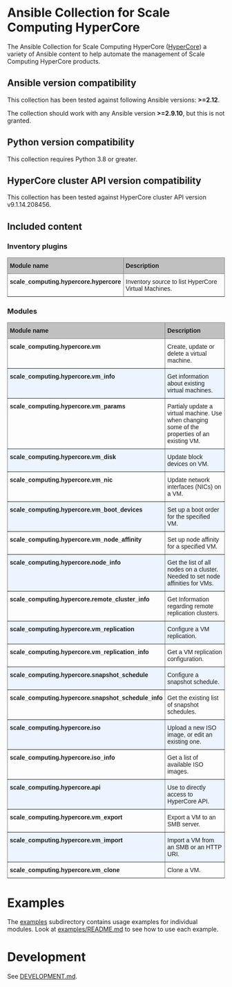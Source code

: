 # Ansible Collection for Scale Computing HyperCore

The Ansible Collection for Scale Computing HyperCore ([HyperCore](https://www.scalecomputing.com/sc-hypercore))
a variety of Ansible content to help automate the management of Scale Computing HyperCore products.


<!--start requires_ansible-->
## Ansible version compatibility

This collection has been tested against following Ansible versions: **>=2.12**.

The collection should work with any Ansible version **>=2.9.10**,
but this is not granted.
<!--end requires_ansible-->

## Python version compatibility

This collection requires Python 3.8 or greater.

## HyperCore cluster API version compatibility

This collection has been tested against HyperCore cluster API version v9.1.14.208456.

## Included content

### Inventory plugins

<!--start html content-->

   <style type="text/css">
   .tg  {border-collapse:collapse;border-spacing:0;}
   .tg td{border-color:black;border-style:solid;border-width:1px;font-family:Arial, sans-serif;font-size:14px;
   overflow:hidden;padding:10px 5px;word-break:normal;}
   .tg th{border-color:black;border-style:solid;border-width:1px;font-family:Arial, sans-serif;font-size:14px;
   font-weight:normal;overflow:hidden;padding:10px 5px;word-break:normal;}
   .tg .tg-cjtp{background-color:#ecf4ff;border-color:inherit;text-align:left;vertical-align:top}
   .tg .tg-6e8n{background-color:#c0c0c0;border-color:inherit;font-weight:bold;text-align:left;vertical-align:top}
   .tg .tg-fymr{border-color:inherit;font-weight:bold;text-align:left;vertical-align:top}
   .tg .tg-0pky{border-color:inherit;text-align:left;vertical-align:top}
   .tg .tg-fgdu{background-color:#ecf4ff;border-color:inherit;font-weight:bold;text-align:left;vertical-align:top}
   </style>
   <table class="tg">
   <thead>
   <tr>
      <th class="tg-6e8n">Module name</th>
      <th class="tg-6e8n">Description</th>
   </tr>
   </thead>
   <tbody>
   <tr>
      <td class="tg-fymr">scale_computing.hypercore.hypercore</td>
      <td class="tg-0pky">Inventory source to list HyperCore Virtual Machines.</td>
   </tr>
   </tbody>
   </table>

<!--end html content-->

### Modules

<!--start html content-->

   <style type="text/css">
   .tg  {border-collapse:collapse;border-spacing:0;}
   .tg td{border-color:black;border-style:solid;border-width:1px;font-family:Arial, sans-serif;font-size:14px;
   overflow:hidden;padding:10px 5px;word-break:normal;}
   .tg th{border-color:black;border-style:solid;border-width:1px;font-family:Arial, sans-serif;font-size:14px;
   font-weight:normal;overflow:hidden;padding:10px 5px;word-break:normal;}
   .tg .tg-cjtp{background-color:#ecf4ff;border-color:inherit;text-align:left;vertical-align:top}
   .tg .tg-6e8n{background-color:#c0c0c0;border-color:inherit;font-weight:bold;text-align:left;vertical-align:top}
   .tg .tg-fymr{border-color:inherit;font-weight:bold;text-align:left;vertical-align:top}
   .tg .tg-0pky{border-color:inherit;text-align:left;vertical-align:top}
   .tg .tg-fgdu{background-color:#ecf4ff;border-color:inherit;font-weight:bold;text-align:left;vertical-align:top}
   </style>
   <table class="tg">
   <thead>
   <tr>
      <th class="tg-6e8n">Module name</th>
      <th class="tg-6e8n">Description</th>
   </tr>
   </thead>
   <tbody>
   <tr>
      <td class="tg-fymr">scale_computing.hypercore.vm</td>
      <td class="tg-0pky">Create, update or delete a virtual machine.</td>
   </tr>
   <tr>
      <td class="tg-fgdu">scale_computing.hypercore.vm_info</td>
      <td class="tg-cjtp">Get information about existing virtual machines.</td>
   </tr>
   <tr>
      <td class="tg-fymr">scale_computing.hypercore.vm_params</td>
      <td class="tg-0pky">Partialy update a virtual machine. Use when changing some of the properties of an existing VM.</td>
   </tr>
   <tr>
      <td class="tg-fgdu">scale_computing.hypercore.vm_disk</td>
      <td class="tg-cjtp">Update block devices on VM.</td>
   </tr>
   <tr>
      <td class="tg-fymr">scale_computing.hypercore.vm_nic</td>
      <td class="tg-0pky">Update network interfaces (NICs) on a VM.</td>
   </tr>
   <tr>
      <td class="tg-fgdu">scale_computing.hypercore.vm_boot_devices</td>
      <td class="tg-cjtp">Set up a boot order for the specified VM.</td>
   </tr>
   <tr>
      <td class="tg-fymr">scale_computing.hypercore.vm_node_affinity</td>
      <td class="tg-0pky">Set up node affinity for a specified VM.</td>
   </tr>
   <tr>
      <td class="tg-fgdu">scale_computing.hypercore.node_info</td>
      <td class="tg-cjtp">Get the list of all nodes on a cluster. Needed to set node affinities for VMs.</td>
   </tr>
   <tr>
      <td class="tg-fymr">scale_computing.hypercore.remote_cluster_info</td>
      <td class="tg-0pky">Get Information regarding remote replication clusters.</td>
   </tr>
   <tr>
      <td class="tg-fgdu">scale_computing.hypercore.vm_replication</td>
      <td class="tg-cjtp">Configure a VM replication.</td>
   </tr>
   <tr>
      <td class="tg-fymr">scale_computing.hypercore.vm_replication_info</td>
      <td class="tg-0pky">Get a VM replication configuration.</td>
   </tr>
   <tr>
      <td class="tg-fgdu">scale_computing.hypercore.snapshot_schedule</td>
      <td class="tg-cjtp">Configure a snapshot schedule.</td>
   </tr>
   <tr>
      <td class="tg-fymr">scale_computing.hypercore.snapshot_schedule_info</td>
      <td class="tg-0pky">Get the existing list of snapshot schedules.</td>
   </tr>
   <tr>
      <td class="tg-fgdu">scale_computing.hypercore.iso</td>
      <td class="tg-cjtp">Upload a new ISO image, or edit an existing one.</td>
   </tr>
   <tr>
      <td class="tg-fymr">scale_computing.hypercore.iso_info</td>
      <td class="tg-0pky">Get a list of available ISO images.</td>
   </tr>
   <tr>
      <td class="tg-fgdu">scale_computing.hypercore.api</td>
      <td class="tg-cjtp">Use to directly access to HyperCore API.</td>
   </tr>
   <tr>
      <td class="tg-fymr">scale_computing.hypercore.vm_export</td>
      <td class="tg-0pky">Export a VM to an SMB server. </td>
   </tr>
   <tr>
      <td class="tg-fgdu">scale_computing.hypercore.vm_import</td>
      <td class="tg-cjtp">Import a VM from an SMB or an HTTP URI.</td>
   </tr>
   <tr>
      <td class="tg-fymr">scale_computing.hypercore.vm_clone</td>
      <td class="tg-0pky">Clone a VM.</td>
   </tr>
   </tbody>
   </table>

<!--end html content-->



# Examples

The [examples](https://github.com/ScaleComputing/HyperCoreAnsibleCollection/tree/main/examples)
subdirectory contains usage examples for individual modules.
Look at [examples/README.md](https://github.com/ScaleComputing/HyperCoreAnsibleCollection/tree/main/examples/README.md) to see how to use each example.

# Development

See [DEVELOPMENT.md](https://github.com/ScaleComputing/HyperCoreAnsibleCollection/tree/main/DEVELOPMENT.md).
